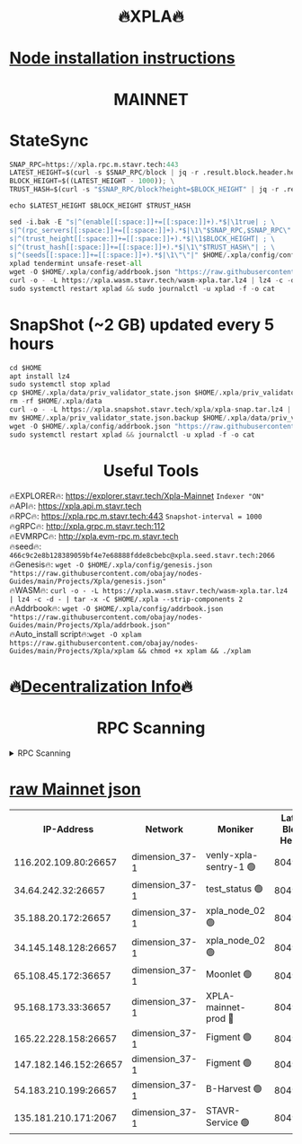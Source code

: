 <h1 align="center"> 🔥XPLA🔥</h1>

[Node installation instructions](https://github.com/obajay/nodes-Guides/tree/main/Projects/Xpla)
=
<h1 align="center"> MAINNET</h1>

# StateSync
```python
SNAP_RPC=https://xpla.rpc.m.stavr.tech:443
LATEST_HEIGHT=$(curl -s $SNAP_RPC/block | jq -r .result.block.header.height); \
BLOCK_HEIGHT=$((LATEST_HEIGHT - 1000)); \
TRUST_HASH=$(curl -s "$SNAP_RPC/block?height=$BLOCK_HEIGHT" | jq -r .result.block_id.hash)

echo $LATEST_HEIGHT $BLOCK_HEIGHT $TRUST_HASH

sed -i.bak -E "s|^(enable[[:space:]]+=[[:space:]]+).*$|\1true| ; \
s|^(rpc_servers[[:space:]]+=[[:space:]]+).*$|\1\"$SNAP_RPC,$SNAP_RPC\"| ; \
s|^(trust_height[[:space:]]+=[[:space:]]+).*$|\1$BLOCK_HEIGHT| ; \
s|^(trust_hash[[:space:]]+=[[:space:]]+).*$|\1\"$TRUST_HASH\"| ; \
s|^(seeds[[:space:]]+=[[:space:]]+).*$|\1\"\"|" $HOME/.xpla/config/config.toml
xplad tendermint unsafe-reset-all
wget -O $HOME/.xpla/config/addrbook.json "https://raw.githubusercontent.com/obajay/nodes-Guides/main/Projects/Xpla/addrbook.json"
curl -o - -L https://xpla.wasm.stavr.tech/wasm-xpla.tar.lz4 | lz4 -c -d - | tar -x -C $HOME/.xpla --strip-components 2
sudo systemctl restart xplad && sudo journalctl -u xplad -f -o cat
```
# SnapShot (~2 GB) updated every 5 hours
```python
cd $HOME
apt install lz4
sudo systemctl stop xplad
cp $HOME/.xpla/data/priv_validator_state.json $HOME/.xpla/priv_validator_state.json.backup
rm -rf $HOME/.xpla/data
curl -o - -L https://xpla.snapshot.stavr.tech/xpla/xpla-snap.tar.lz4 | lz4 -c -d - | tar -x -C $HOME/.xpla --strip-components 2
mv $HOME/.xpla/priv_validator_state.json.backup $HOME/.xpla/data/priv_validator_state.json
wget -O $HOME/.xpla/config/addrbook.json "https://raw.githubusercontent.com/obajay/nodes-Guides/main/Projects/Xpla/addrbook.json"
sudo systemctl restart xplad && journalctl -u xplad -f -o cat
```

 <h1 align="center"> Useful Tools</h1>

🔥EXPLORER🔥:     https://explorer.stavr.tech/Xpla-Mainnet        `Indexer "ON"` \
🔥API🔥:          https://xpla.api.m.stavr.tech \
🔥RPC🔥:          https://xpla.rpc.m.stavr.tech:443              `Snapshot-interval = 1000` \
🔥gRPC🔥:         http://xpla.grpc.m.stavr.tech:112 \
🔥EVMRPC🔥:       http://xpla.evm-rpc.m.stavr.tech \
🔥seed🔥:      `466c9c2e8b128389059bf4e7e68888fdde8cbebc@xpla.seed.stavr.tech:2066` \
🔥Genesis🔥:   `wget -O $HOME/.xpla/config/genesis.json "https://raw.githubusercontent.com/obajay/nodes-Guides/main/Projects/Xpla/genesis.json"` \
🔥WASM🔥:      `curl -o - -L https://xpla.wasm.stavr.tech/wasm-xpla.tar.lz4 | lz4 -c -d - | tar -x -C $HOME/.xpla --strip-components 2` \
🔥Addrbook🔥:  `wget -O $HOME/.xpla/config/addrbook.json "https://raw.githubusercontent.com/obajay/nodes-Guides/main/Projects/Xpla/addrbook.json"` \
🔥Auto_install script🔥:`wget -O xplam https://raw.githubusercontent.com/obajay/nodes-Guides/main/Projects/Xpla/xplam && chmod +x xplam && ./xplam`

🔥[Decentralization Info](https://github.com/obajay/StateSync-snapshots/tree/main/Projects/Xpla/Decentralization)🔥
=
<h1 align="center"> RPC Scanning</h1>

<details>
<summary>RPC Scanning</summary>

<h2 align="center"> We scan nodes in real time every 4 hours. And we provide the final result of RPC endpoints.
We cannot influence the operation of these nodes in any way. </h2>


```python
If Voting Power is higher than 0 --> then the Node is a validator of the network and may be subject to attack and be a potential threat to the chain.
```
```python
We marked such validators with a red symbol
```

</details>

[raw Mainnet json](https://rpc-check.xplam.stavr.tech/xplam/rpc-xplam-result.json)
=


<table><tr><th>IP-Address</th><th>Network</th><th>Moniker</th><th>Latest Block Height</th><th>Earliest Block Height</th><th>Catching Up</th><th>Tx Index</th><th>Voting Power</th><th>Scan Time</th></tr><tr><td>116.202.109.80:26657</td><td>dimension_37-1</td><td>venly-xpla-sentry-1 🟢</td><td>8049454</td><td>0</td><td>False</td><td>on</td><td>0</td><td>2024-03-09T12:39:01.862904590UTC</td></tr><tr><td>34.64.242.32:26657</td><td>dimension_37-1</td><td>test_status 🟢</td><td>8049458</td><td>1</td><td>False</td><td>on</td><td>0</td><td>2024-03-09T12:39:29.658488040UTC</td></tr><tr><td>35.188.20.172:26657</td><td>dimension_37-1</td><td>xpla_node_02 🟢</td><td>8049460</td><td>1</td><td>False</td><td>on</td><td>0</td><td>2024-03-09T12:39:42.530731539UTC</td></tr><tr><td>34.145.148.128:26657</td><td>dimension_37-1</td><td>xpla_node_02 🟢</td><td>8049467</td><td>1</td><td>False</td><td>on</td><td>0</td><td>2024-03-09T12:40:19.407012448UTC</td></tr><tr><td>65.108.45.172:36657</td><td>dimension_37-1</td><td>Moonlet 🟢</td><td>8049468</td><td>1</td><td>False</td><td>on</td><td>0</td><td>2024-03-09T12:40:29.090425028UTC</td></tr><tr><td>95.168.173.33:36657</td><td>dimension_37-1</td><td>XPLA-mainnet-prod 🔴</td><td>8049468</td><td>7799468</td><td>False</td><td>on</td><td>1439</td><td>2024-03-09T12:40:28.171452101UTC</td></tr><tr><td>165.22.228.158:26657</td><td>dimension_37-1</td><td>Figment 🟢</td><td>8049465</td><td>7819861</td><td>False</td><td>on</td><td>0</td><td>2024-03-09T12:40:12.737055278UTC</td></tr><tr><td>147.182.146.152:26657</td><td>dimension_37-1</td><td>Figment 🟢</td><td>8049468</td><td>7819861</td><td>False</td><td>on</td><td>0</td><td>2024-03-09T12:40:28.776999687UTC</td></tr><tr><td>54.183.210.199:26657</td><td>dimension_37-1</td><td>B-Harvest 🟢</td><td>8049463</td><td>8044039</td><td>False</td><td>off</td><td>0</td><td>2024-03-09T12:39:55.695120518UTC</td></tr><tr><td>135.181.210.171:2067</td><td>dimension_37-1</td><td>STAVR-Service 🟢</td><td>8049467</td><td>8047001</td><td>False</td><td>on</td><td>0</td><td>2024-03-09T12:40:19.776190068UTC</td></tr></table>